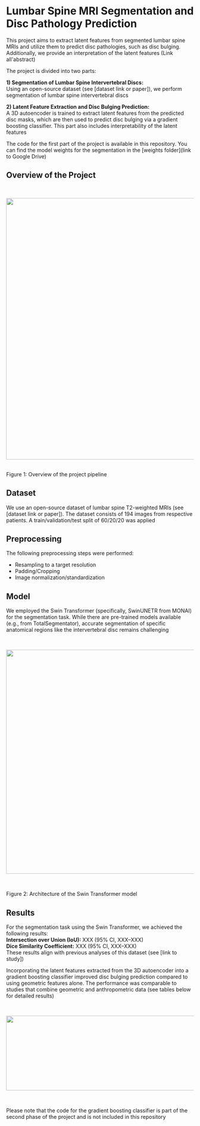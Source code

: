 # Lumbar Spine MRI Segmentation and Disc Pathology Prediction
This project aims to extract latent features from segmented lumbar spine MRIs and utilize them to predict disc pathologies, such as disc bulging. Additionally, we provide an interpretation of the latent features (Link all'abstract)

The project is divided into two parts:

**1) Segmentation of Lumbar Spine Intervertebral Discs:** <br>
Using an open-source dataset (see [dataset link or paper]), we perform segmentation of lumbar spine intervertebral discs

**2) Latent Feature Extraction and Disc Bulging Prediction:** <br>
A 3D autoencoder is trained to extract latent features from the predicted disc masks, which are then used to predict disc bulging via a gradient boosting classifier. This part also includes interpretability of the latent features


The code for the first part of the project is available in this repository. You can find the model weights for the segmentation in the [weights folder](link to Google Drive)

## Overview of the Project

<br>

<p align="center">
  <img src="https://github.com/user-attachments/assets/6ed63476-5508-43e7-b8d1-cfade770fca9.png" width="700" height="700">
</p>

<br>
Figure 1: Overview of the project pipeline






## Dataset
We use an open-source dataset of lumbar spine T2-weighted MRIs (see [dataset link or paper]). The dataset consists of 194 images from respective patients. A train/validation/test split of 60/20/20 was applied

## Preprocessing
The following preprocessing steps were performed:
* Resampling to a target resolution
* Padding/Cropping
* Image normalization/standardization

## Model
We employed the Swin Transformer (specifically, SwinUNETR from MONAI) for the segmentation task. While there are pre-trained models available (e.g., from TotalSegmentator), accurate segmentation of specific anatomical regions like the intervertebral disc remains challenging


<br>

<p align="center">
  <img src="https://github.com/user-attachments/assets/f2e67094-c69d-4b11-b020-02e284a540f7.png" width="700" height="600">
</p>

<br>





Figure 2: Architecture of the Swin Transformer model

## Results
For the segmentation task using the Swin Transformer, we achieved the following results:<br>
**Intersection over Union (IoU):** XXX (95% CI, XXX–XXX)<br> 
**Dice Similarity Coefficient:** XXX (95% CI, XXX–XXX)<br>
These results align with previous analyses of this dataset (see [link to study])

Incorporating the latent features extracted from the 3D autoencoder into a gradient boosting classifier improved disc bulging prediction compared to using geometric features alone. The performance was comparable to studies that combine geometric and anthropometric data (see tables below for detailed results)


<br>

<p align="center">
  <img src="https://github.com/user-attachments/assets/b0617f68-768a-4b4d-adb5-ede4948184be.png" width="700" height="200">
</p>

<br>





Please note that the code for the gradient boosting classifier is part of the second phase of the project and is not included in this repository
